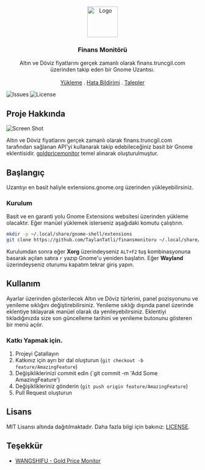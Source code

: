 <br/>
<p align="center">
  <a href="https://github.com/TaylanTatli/finansmonitoru">
    <img src="https://user-images.githubusercontent.com/754514/216790467-fc8b1ef9-e28b-48b4-8de6-fbd267601f2b.png" alt="Logo" width="80" height="80">
  </a>

  <h3 align="center">Finans Monitörü</h3>

  <p align="center">
    Altın ve Döviz fiyatlarını gerçek zamanlı olarak finans.truncgil.com üzerinden takip eden bir Gnome Uzantısı.
    <br/>
    <br/>
    <a href="https://github.com/TaylanTatli/finansmonitoru">Yükleme</a>
    .
    <a href="https://github.com/TaylanTatli/finansmonitoru/issues">Hata Bildirimi</a>
    .
    <a href="https://github.com/TaylanTatli/finansmonitoru/issues">Talepler</a>
  </p>
</p>

![Issues](https://img.shields.io/github/issues/TaylanTatli/finansmonitoru) ![License](https://img.shields.io/github/license/TaylanTatli/finansmonitoru) 

## Proje Hakkında

![Screen Shot](https://user-images.githubusercontent.com/754514/216790566-68715b06-5148-407a-8046-6534b8e0526f.png)

Altın ve Döviz fiyatlarını gerçek zamanlı olarak finans.truncgil.com tarafından sağlanan API'yi kullanarak takip edebileceğiniz basit bir Gnome eklentisidir. [goldpricemonitor](https://github.com/wotmshuaisi/goldpricemonitor) temel alınarak oluşturulmuştur.

## Başlangıç

Uzantıyı en basit haliyle extensions.gnome.org üzerinden yükleyebilirsiniz.

### Kurulum

Basit ve en garanti yolu Gnome Extensions websitesi üzerinden yükleme olacaktır.
Eğer manüel yüklemek isterseniz aşağıdaki komutu çalıştırın.

```sh
mkdir -p ~/.local/share/gnome-shell/extensions
git clone https://github.com/TaylanTatli/finansmonitoru ~/.local/share/gnome-shell/extensions/Finans_Monitor@taylantatli_github
```

Kurulumdan sonra eğer **Xorg** üzerindeyseniz `ALT+F2` tuş kombinasyonuna basarak açılan satıra `r` yazıp Gnome'u yeniden başlatın.
Eğer **Wayland** üzerindeyseniz oturumu kapatım tekrar giriş yapın.

## Kullanım

Ayarlar üzerinden gösterilecek Altın ve Döviz türlerini, panel pozisyonunu ve yenileme sıklığını değiştirebilirsiniz. Yenileme sıklığı dışında panel üzerinde eklentiye tıklayarak manüel olarak da yenileyebilirsiniz. Eklentiyi tıkladığınızda size son güncelleme tarihini ve yenileme butonunu gösteren bir menü açılır.

### Katkı Yapmak için.

1. Projeyi Çatallayın
2. Katkınız için ayrı bir dal oluşturun (`git checkout -b feature/AmazingFeature`)
3. Değişikliklerinizi commit edin (`git commit -m 'Add Some AmazingFeature')
4. Değişiklikleriniz gönderin (`git push origin feature/AmazingFeature`)
5. Pull Request oluşturun

## Lisans

MIT Lisansı altında dağıtılmaktadır. Daha fazla bilgi için bakınız: [LICENSE](https://github.com/TaylanTatli/finansmonitoru/blob/main/LICENSE.md).

## Teşekkür

* [WANGSHIFU - Gold Price Monitor](https://github.com/wotmshuaisi/goldpricemonitor)